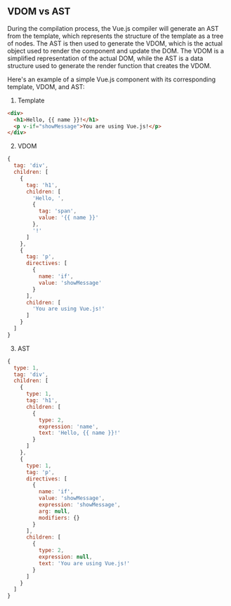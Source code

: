 ## VDOM vs AST
During the compilation process, the Vue.js compiler will generate an AST from the template, which represents the structure of the template as a tree of nodes. The AST is then used to generate the VDOM, which is the actual object used to render the component and update the DOM. The VDOM is a simplified representation of the actual DOM, while the AST is a data structure used to generate the render function that creates the VDOM.

Here's an example of a simple Vue.js component with its corresponding template, VDOM, and AST:
1. Template
```html
<div>
  <h1>Hello, {{ name }}!</h1>
  <p v-if="showMessage">You are using Vue.js!</p>
</div>
```
2. VDOM
```javascript
{
  tag: 'div',
  children: [
    {
      tag: 'h1',
      children: [
        'Hello, ',
        {
          tag: 'span',
          value: '{{ name }}'
        },
        '!'
      ]
    },
    {
      tag: 'p',
      directives: [
        {
          name: 'if',
          value: 'showMessage'
        }
      ],
      children: [
        'You are using Vue.js!'
      ]
    }
  ]
}
```
3. AST
```javascript
{
  type: 1,
  tag: 'div',
  children: [
    {
      type: 1,
      tag: 'h1',
      children: [
        {
          type: 2,
          expression: 'name',
          text: 'Hello, {{ name }}!'
        }
      ]
    },
    {
      type: 1,
      tag: 'p',
      directives: [
        {
          name: 'if',
          value: 'showMessage',
          expression: 'showMessage',
          arg: null,
          modifiers: {}
        }
      ],
      children: [
        {
          type: 2,
          expression: null,
          text: 'You are using Vue.js!'
        }
      ]
    }
  ]
}
```